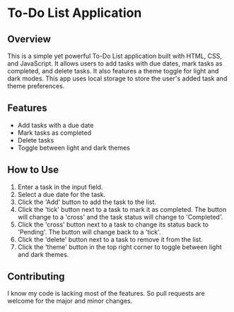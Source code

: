 # To-Do List Application

## Overview
This is a simple yet powerful To-Do List application built with HTML, CSS, and JavaScript. It allows users to add tasks with due dates, mark tasks as completed, and delete tasks. It also features a theme toggle for light and dark modes. This app uses local storage to store the user's added task and theme preferences.

## Features
- Add tasks with a due date
- Mark tasks as completed
- Delete tasks
- Toggle between light and dark themes

## How to Use
1. Enter a task in the input field.
2. Select a due date for the task.
3. Click the 'Add' button to add the task to the list.
4. Click the 'tick' button next to a task to mark it as completed. The button will change to a 'cross' and the task status will change to 'Completed'.
5. Click the 'cross' button next to a task to change its status back to 'Pending'. The button will change back to a 'tick'.
6. Click the 'delete' button next to a task to remove it from the list.
7. Click the 'theme' button in the top right corner to toggle between light and dark themes.

## Contributing
I know my code is lacking most of the features. So pull requests are welcome for the major and minor changes.
